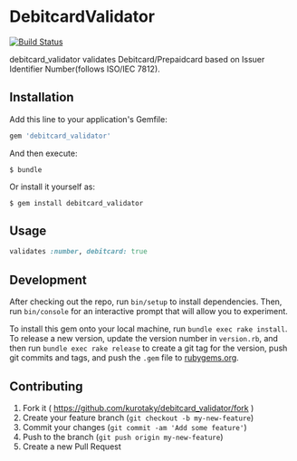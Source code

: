 # DebitcardValidator
[![Build Status](https://travis-ci.org/kurotaky/debitcard_validator.svg)](https://travis-ci.org/kurotaky/debitcard_validator)

debitcard_validator validates Debitcard/Prepaidcard based on Issuer Identifier Number(follows ISO/IEC 7812).

## Installation

Add this line to your application's Gemfile:

```ruby
gem 'debitcard_validator'
```

And then execute:

    $ bundle

Or install it yourself as:

    $ gem install debitcard_validator

## Usage

```ruby
validates :number, debitcard: true
```

## Development

After checking out the repo, run `bin/setup` to install dependencies. Then, run `bin/console` for an interactive prompt that will allow you to experiment.

To install this gem onto your local machine, run `bundle exec rake install`. To release a new version, update the version number in `version.rb`, and then run `bundle exec rake release` to create a git tag for the version, push git commits and tags, and push the `.gem` file to [rubygems.org](https://rubygems.org).

## Contributing

1. Fork it ( https://github.com/kurotaky/debitcard_validator/fork )
2. Create your feature branch (`git checkout -b my-new-feature`)
3. Commit your changes (`git commit -am 'Add some feature'`)
4. Push to the branch (`git push origin my-new-feature`)
5. Create a new Pull Request
